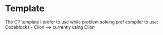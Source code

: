 # Template
The CP template I prefer to use while problem solving
pref compiler to use: Codeblocks - Clion --> currently using Clion


